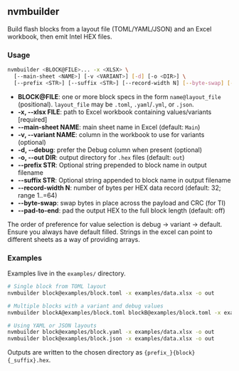 ## nvmbuilder

Build flash blocks from a layout file (TOML/YAML/JSON) and an Excel workbook, then emit Intel HEX files.

### Usage

```bash
nvmbuilder <BLOCK@FILE>... -x <XLSX> \
  [--main-sheet <NAME>] [-v <VARIANT>] [-d] [-o <DIR>] \
  [--prefix <STR>] [--suffix <STR>] [--record-width N] [--byte-swap] [--pad-to-end]

```

- **BLOCK@FILE**: one or more block specs in the form `name@layout_file` (positional). `layout_file` may be `.toml`, `.yaml`/`.yml`, or `.json`.
- **-x, --xlsx FILE**: path to Excel workbook containing values/variants [required]
- **--main-sheet NAME**: main sheet name in Excel (default: `Main`)
- **-v, --variant NAME**: column in the workbook to use for variants (optional)
- **-d, --debug**: prefer the Debug column when present (optional)
- **-o, --out DIR**: output directory for `.hex` files (default: `out`)
- **--prefix STR**: Optional string prepended to block name in output filename
- **--suffix STR**: Optional string appended to block name in output filename
- **--record-width N**: number of bytes per HEX data record (default: 32; range 1..=64)
- **--byte-swap**: swap bytes in place across the payload and CRC (for TI)
- **--pad-to-end**: pad the output HEX to the full block length (default: off)

The order of preference for value selection is debug -> variant -> default. Ensure you always have default filled. Strings in the excel can point to different sheets as a way of providing arrays.

### Examples

Examples live in the `examples/` directory.

```bash
# Single block from TOML layout
nvmbuilder block@examples/block.toml -x examples/data.xlsx -o out

# Multiple blocks with a variant and debug values
nvmbuilder blockA@examples/block.toml blockB@examples/block.toml -x examples/data.xlsx -v VarA -d -o out

# Using YAML or JSON layouts
nvmbuilder block@examples/block.yaml -x examples/data.xlsx -o out
nvmbuilder block@examples/block.json -x examples/data.xlsx -o out
```

Outputs are written to the chosen directory as `{prefix_}{block}{_suffix}.hex`.
